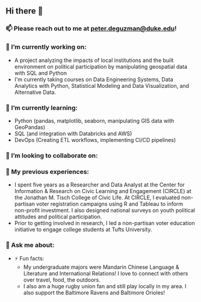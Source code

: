 ## Hi there 👋

### 📫 Please reach out to me at peter.deguzman@duke.edu!

### 🔭 I’m currently working on:  
- A project analyzing the impacts of local institutions and the built environment on political participation by manipulating geospatial data with SQL and Python
- I'm currently taking courses on Data Engineering Systems, Data Analytics with Python, Statistical Modeling and Data Visualization, and Alternative Data. 
### 🌱 I’m currently learning:
- Python (pandas, matplotlib, seaborn, manipulating GIS data with GeoPandas)
- SQL (and integration with Databricks and AWS)
- DevOps (Creating ETL workflows, implementing CI/CD pipelines)
### 👯 I’m looking to collaborate on:

### :notebook: My previous experiences:
- I spent five years as a Researcher and Data Analyst at the Center for Information & Research on Civic Learning and Engagement (CIRCLE) at the Jonathan M. Tisch College of Civic Life. At CIRCLE, I evaluated non-partisan voter registration campaigns using R and Tableau to inform non-profit investment. I also designed national surveys on youth political attitudes and political participation.
- Prior to getting involved in research, I led a non-partisan voter education initiative to engage college students at Tufts University. 

### 💬 Ask me about:

- ⚡ Fun facts:
  - My undergraduate majors were Mandarin Chinese Language & Literature and International Relations! I love to connect with others over travel, food, the outdoors.
  - I also am a huge rugby union fan and still play locally in my area. I also support the Baltimore Ravens and Baltimore Orioles!

